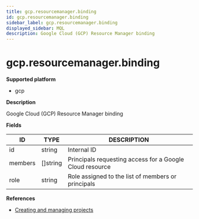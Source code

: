 ```yaml
---
title: gcp.resourcemanager.binding
id: gcp.resourcemanager.binding
sidebar_label: gcp.resourcemanager.binding
displayed_sidebar: MQL
description: Google Cloud (GCP) Resource Manager binding
---
```


# gcp.resourcemanager.binding

**Supported platform**

- gcp

**Description**

Google Cloud (GCP) Resource Manager binding

**Fields**

| ID      | TYPE             | DESCRIPTION                                              |
| ------- | ---------------- | -------------------------------------------------------- |
| id      | string           | Internal ID                                              |
| members | &#91;&#93;string | Principals requesting access for a Google Cloud resource |
| role    | string           | Role assigned to the list of members or principals       |

**References**

- [Creating and managing projects](https://cloud.google.com/resource-manager/docs/creating-managing-projects)

